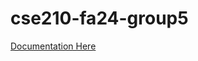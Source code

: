# cse210-fa24-group5

[Documentation Here](https://cse210-fa24-group5.github.io/cse210-fa24-group5/index.html)